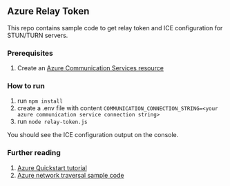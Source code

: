 ## Azure Relay Token

This repo contains sample code to get relay token and ICE configuration for STUN/TURN servers.

### Prerequisites

1. Create an [Azure Communication Services resource](https://docs.microsoft.com/en-us/azure/communication-services/quickstarts/create-communication-resource?tabs=windows&pivots=platform-azp)

### How to run

1. run `npm install`
1. create a .env file with content `COMMUNICATION_CONNECTION_STRING=<your azure communication service connection string>`
1. run `node relay-token.js`

You should see the ICE configuration output on the console.

### Further reading

1. [Azure Quickstart tutorial](https://docs.microsoft.com/en-us/azure/communication-services/quickstarts/relay-token?pivots=programming-language-javascript)
1. [Azure network traversal sample code](https://github.com/Azure/azure-sdk-for-js/blob/main/sdk/communication/communication-network-traversal/samples/v1/javascript/getRelayConfigurationWithoutIdentity.js)
